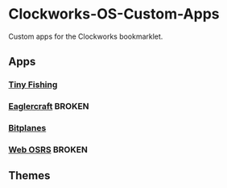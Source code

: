 # Clockworks-OS-Custom-Apps
Custom apps for the Clockworks bookmarklet.
## Apps
### [Tiny Fishing](https://l413.github.io/Clockworks-OS-Custom-Apps/tinyfishingapp.js)
### [Eaglercraft](https://l413.github.io/Clockworks-OS-Custom-Apps/eaglercraftapp.js) BROKEN
### [Bitplanes](https://l413.github.io/Clockworks-OS-Custom-Apps/bitplanesapp.js)
### [Web OSRS](https://l413.github.io/Clockworks-OS-Custom-Apps/webosrsapp.js) BROKEN
## Themes
